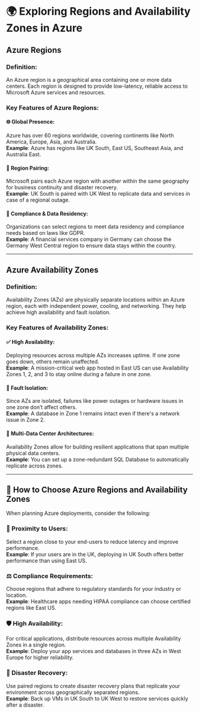 # 🌍 Exploring Regions and Availability Zones in Azure

## Azure Regions

### Definition:
An Azure region is a geographical area containing one or more data centers. Each region is designed to provide low-latency, reliable access to Microsoft Azure services and resources.

### Key Features of Azure Regions:

#### 🌐 Global Presence:
Azure has over 60 regions worldwide, covering continents like North America, Europe, Asia, and Australia.  
**Example**: Azure has regions like UK South, East US, Southeast Asia, and Australia East.

#### 🔁 Region Pairing:
Microsoft pairs each Azure region with another within the same geography for business continuity and disaster recovery.  
**Example**: UK South is paired with UK West to replicate data and services in case of a regional outage.

#### 📜 Compliance & Data Residency:
Organizations can select regions to meet data residency and compliance needs based on laws like GDPR.  
**Example**: A financial services company in Germany can choose the Germany West Central region to ensure data stays within the country.

---

## Azure Availability Zones

### Definition:
Availability Zones (AZs) are physically separate locations within an Azure region, each with independent power, cooling, and networking. They help achieve high availability and fault isolation.

### Key Features of Availability Zones:

#### ✅ High Availability:
Deploying resources across multiple AZs increases uptime. If one zone goes down, others remain unaffected.  
**Example**: A mission-critical web app hosted in East US can use Availability Zones 1, 2, and 3 to stay online during a failure in one zone.

#### 🧱 Fault Isolation:
Since AZs are isolated, failures like power outages or hardware issues in one zone don’t affect others.  
**Example**: A database in Zone 1 remains intact even if there's a network issue in Zone 2.

#### 🏢 Multi-Data Center Architectures:
Availability Zones allow for building resilient applications that span multiple physical data centers.  
**Example**: You can set up a zone-redundant SQL Database to automatically replicate across zones.

---

## 🧭 How to Choose Azure Regions and Availability Zones

When planning Azure deployments, consider the following:

### 📍 Proximity to Users:
Select a region close to your end-users to reduce latency and improve performance.  
**Example**: If your users are in the UK, deploying in UK South offers better performance than using East US.

### ⚖️ Compliance Requirements:
Choose regions that adhere to regulatory standards for your industry or location.  
**Example**: Healthcare apps needing HIPAA compliance can choose certified regions like East US.

### 🛡️ High Availability:
For critical applications, distribute resources across multiple Availability Zones in a single region.  
**Example**: Deploy your app services and databases in three AZs in West Europe for higher reliability.

### 🔄 Disaster Recovery:
Use paired regions to create disaster recovery plans that replicate your environment across geographically separated regions.  
**Example**: Back up VMs in UK South to UK West to restore services quickly after a disaster.

